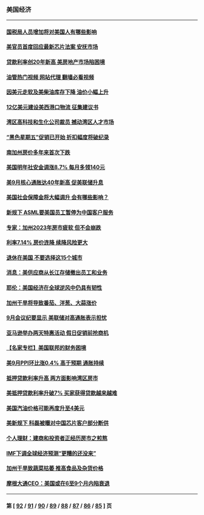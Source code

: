 ### 美国经济
---
#### [国税局人员增加将对美国人有哪些影响](../../pages/ncid1078158/n13845392.md?10150045) 
#### [美官员首度回应最新芯片法案 安抚市场](../../pages/ncid1078158/n13845407.md?10150045) 
#### [贷款利率创20年新高 美房地产市场陷困境](../../pages/ncid1078158/n13845387.md?10150045) 
#### [油管热门视频 网站代理 翻墙必看视频](http://209.222.30.114:81/youtube.html?10150045)
#### [因美元走软及美柴油库存下降 油价小幅上升](../../pages/ncid1078158/n13844959.md?10150045) 
#### [12亿美元建设美西港口物流 征集建议书](../../pages/ncid1078158/n13844991.md?10150045) 
#### [湾区高科技和生化公司裁员 撼动湾区人才市场](../../pages/ncid1078158/n13845006.md?10150045) 
#### [“黑色星期五”促销已开始 折扣幅度将破纪录](../../pages/ncid1078158/n13844909.md?10150045) 
#### [南加州房价多年来首次下跌](../../pages/ncid1078158/n13844917.md?10150045) 
#### [美国明年社安金调涨8.7% 每月多领140元](../../pages/ncid1078158/n13844710.md?10150045) 
#### [美9月核心通胀达40年新高 促美联储升息](../../pages/ncid1078158/n13844694.md?10150045) 
#### [美国社会保障金将大幅调升 会有哪些影响？](../../pages/ncid1078158/n13844141.md?10150045) 
#### [新规下 ASML要美国员工暂停为中国客户服务](../../pages/ncid1078158/n13844245.md?10150045) 
#### [专家：加州2023年房市疲软 但不会崩跌](../../pages/ncid1078158/n13844185.md?10150045) 
#### [利率7.14% 房价连降 续降风险更大](../../pages/ncid1078158/n13844180.md?10150045) 
#### [退休在美国 不要选择这15个城市](../../pages/ncid1078158/n13844166.md?10150045) 
#### [消息：美供应商从长江存储撤出员工和业务](../../pages/ncid1078158/n13844051.md?10150045) 
#### [耶伦：美国经济在全球逆风中仍具有韧性](../../pages/ncid1078158/n13844079.md?10150045) 
#### [加州干旱将导致番茄、洋葱、大蒜涨价](../../pages/ncid1078158/n13844098.md?10150045) 
#### [9月会议纪要显示 美联储对高通胀表示担忧](../../pages/ncid1078158/n13844062.md?10150045) 
#### [亚马逊举办两天特惠活动 假日促销前抢商机](../../pages/ncid1078158/n13843985.md?10150045) 
#### [【名家专栏】美国联邦的财务困境](../../pages/ncid1078158/n13843895.md?10150045) 
#### [美9月PPI环比涨0.4% 高于预期 通胀持续](../../pages/ncid1078158/n13843971.md?10150045) 
#### [抵押贷款利率升高 两方面影响湾区房市](../../pages/ncid1078158/n13843517.md?10150045) 
#### [美抵押贷款利率升破7% 买家获得贷款越来越难](../../pages/ncid1078158/n13843404.md?10150045) 
#### [美国汽油价格可能再度升至4美元](../../pages/ncid1078158/n13843403.md?10150045) 
#### [美新规下 科磊被曝对中国芯片客户部分断供](../../pages/ncid1078158/n13843301.md?10150045) 
#### [个人理财：建商和投资者正经历房市之煎熬](../../pages/ncid1078158/n13843102.md?10150045) 
#### [IMF下调全球经济预测“更糟的还没来”](../../pages/ncid1078158/n13843243.md?10150045) 
#### [加州干旱致蔬菜枯萎 推高食品及杂货价格](../../pages/ncid1078158/n13842766.md?10150045) 
#### [摩根大通CEO：美国或在6至9个月内陷衰退](../../pages/ncid1078158/n13842767.md?10150045) 

---
#### 第 [ [92](./92.md?10150045) / [91](./91.md?10150045) / [90](./90.md?10150045) / [89](./89.md?10150045) / [88](./88.md?10150045) / [87](./87.md?10150045) / [86](./86.md?10150045) / [85](./85.md?10150045) ] 页
